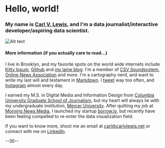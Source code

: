 # Hello, world!

### My name is [Carl V. Lewis](http://carlvlewis.net), and I'm a data journalist/interactive developer/aspiring data scientist. 
![Alt text](https://pbs.twimg.com/profile_images/489489138010185728/kRi6R-Wv.jpeg "Carl")

#### More information (if you actually care to read...)
I live in Brooklyn, and my favorite spots on the world wide internets include [Kitty Ipsum](http://kittyipsum.com/), [Github](http://github.com) and [my lame blog](http://carlvlewis.net). I'm a member of [CSV Soundsystem](http://csvsoundsystem.org), [Online News Association](http://journalists.org) and more. I'm a cartography nerd, and want to write my last will and testament in [Markdown](http://daringfireball.net/projects/markdown/). I [tweet](http://twitter.com/carlvlewis) way too often, and [Instagram](http://instagram.com/carlvlewis) almost every day.

I earned my M.S. in Digital Media and Information Design from [Columbia University Graduate School of Journalism](http://jrn.columbia.edu), but my heart will always lie with my undergraduate institution, [Mercer University](http://mercer.edu). After quitting my job at [Morning News Media](http://dosavannah.com), I launched my startup [borrow.ly](http://staging.borrowly.com), but recently have been feeling compelled to re-enter the  data visualization field. 

If you want to know more, shoot me an email at carl@carlvlewis.net or connect with me on [LinkedIn](http://linkedin.com/in/carlvlewis).


--30--